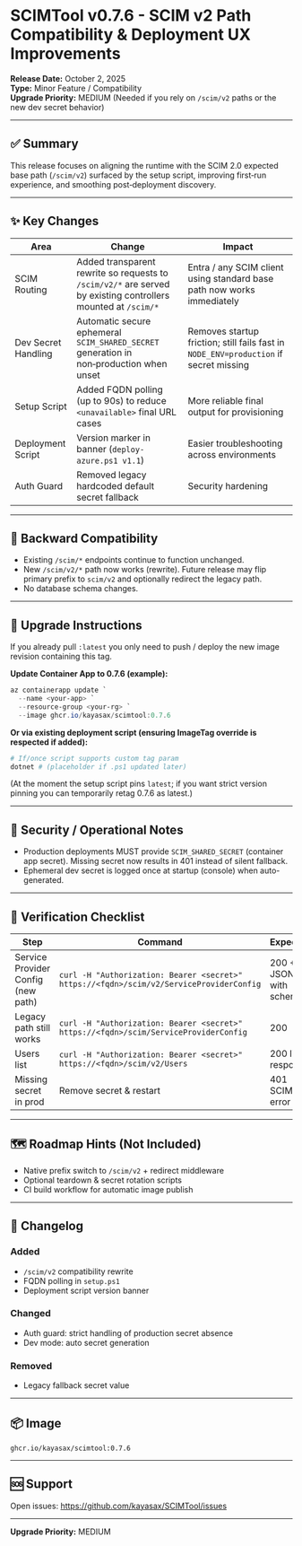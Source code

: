 # SCIMTool v0.7.6 - SCIM v2 Path Compatibility & Deployment UX Improvements

**Release Date:** October 2, 2025  
**Type:** Minor Feature / Compatibility  
**Upgrade Priority:** MEDIUM (Needed if you rely on `/scim/v2` paths or the new dev secret behavior)

---

## ✅ Summary
This release focuses on aligning the runtime with the SCIM 2.0 expected base path (`/scim/v2`) surfaced by the setup script, improving first‑run experience, and smoothing post‑deployment discovery.

---

## ✨ Key Changes
| Area | Change | Impact |
|------|--------|--------|
| SCIM Routing | Added transparent rewrite so requests to `/scim/v2/*` are served by existing controllers mounted at `/scim/*` | Entra / any SCIM client using standard base path now works immediately |
| Dev Secret Handling | Automatic secure ephemeral `SCIM_SHARED_SECRET` generation in non‑production when unset | Removes startup friction; still fails fast in `NODE_ENV=production` if secret missing |
| Setup Script | Added FQDN polling (up to 90s) to reduce `<unavailable>` final URL cases | More reliable final output for provisioning |
| Deployment Script | Version marker in banner (`deploy-azure.ps1 v1.1`) | Easier troubleshooting across environments |
| Auth Guard | Removed legacy hardcoded default secret fallback | Security hardening |

---

## 🔄 Backward Compatibility
- Existing `/scim/*` endpoints continue to function unchanged.
- New `/scim/v2/*` path now works (rewrite). Future release may flip primary prefix to `scim/v2` and optionally redirect the legacy path.
- No database schema changes.

---

## 🚀 Upgrade Instructions
If you already pull `:latest` you only need to push / deploy the new image revision containing this tag.

**Update Container App to 0.7.6 (example):**
```powershell
az containerapp update `
  --name <your-app> `
  --resource-group <your-rg> `
  --image ghcr.io/kayasax/scimtool:0.7.6
```

**Or via existing deployment script (ensuring ImageTag override is respected if added):**
```powershell
# If/once script supports custom tag param
dotnet # (placeholder if .ps1 updated later)
```
(At the moment the setup script pins `latest`; if you want strict version pinning you can temporarily retag 0.7.6 as latest.)

---

## 🔐 Security / Operational Notes
- Production deployments MUST provide `SCIM_SHARED_SECRET` (container app secret). Missing secret now results in 401 instead of silent fallback.
- Ephemeral dev secret is logged once at startup (console) when auto-generated.

---

## 🧪 Verification Checklist
| Step | Command | Expected |
|------|---------|----------|
| Service Provider Config (new path) | `curl -H "Authorization: Bearer <secret>" https://<fqdn>/scim/v2/ServiceProviderConfig` | 200 + JSON with schemas |
| Legacy path still works | `curl -H "Authorization: Bearer <secret>" https://<fqdn>/scim/ServiceProviderConfig` | 200 |
| Users list | `curl -H "Authorization: Bearer <secret>" https://<fqdn>/scim/v2/Users` | 200 list response |
| Missing secret in prod | Remove secret & restart | 401 SCIM error |

---

## 🗺 Roadmap Hints (Not Included)
- Native prefix switch to `/scim/v2` + redirect middleware
- Optional teardown & secret rotation scripts
- CI build workflow for automatic image publish

---

## 🧾 Changelog
### Added
- `/scim/v2` compatibility rewrite
- FQDN polling in `setup.ps1`
- Deployment script version banner

### Changed
- Auth guard: strict handling of production secret absence
- Dev mode: auto secret generation

### Removed
- Legacy fallback secret value

---

## 📦 Image
`ghcr.io/kayasax/scimtool:0.7.6`

---

## 🆘 Support
Open issues: https://github.com/kayasax/SCIMTool/issues

---

**Upgrade Priority:** MEDIUM
